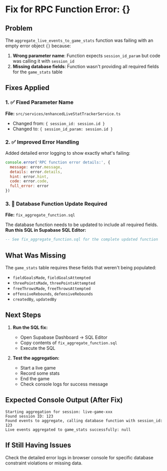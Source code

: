 # Fix for RPC Function Error: {}

## Problem
The `aggregate_live_events_to_game_stats` function was failing with an empty error object `{}` because:

1. **Wrong parameter name**: Function expects `session_id_param` but code was calling it with `session_id`
2. **Missing database fields**: Function wasn't providing all required fields for the `game_stats` table

## Fixes Applied

### 1. ✅ Fixed Parameter Name
**File:** `src/services/enhancedLiveStatTrackerService.ts`
- Changed from: `{ session_id: session.id }`  
- Changed to: `{ session_id_param: session.id }`

### 2. ✅ Improved Error Handling
Added detailed error logging to show exactly what's failing:
```javascript
console.error('RPC function error details:', {
  message: error.message,
  details: error.details,
  hint: error.hint,
  code: error.code,
  full_error: error
})
```

### 3. 🔧 Database Function Update Required
**File:** `fix_aggregate_function.sql`

The database function needs to be updated to include all required fields. **Run this SQL in Supabase SQL Editor:**

```sql
-- See fix_aggregate_function.sql for the complete updated function
```

## What Was Missing
The `game_stats` table requires these fields that weren't being populated:
- `fieldGoalsMade`, `fieldGoalsAttempted`
- `threePointsMade`, `threePointsAttempted` 
- `freeThrowsMade`, `freeThrowsAttempted`
- `offensiveRebounds`, `defensiveRebounds`
- `createdBy`, `updatedBy`

## Next Steps

1. **Run the SQL fix:**
   - Open Supabase Dashboard → SQL Editor
   - Copy contents of `fix_aggregate_function.sql`
   - Execute the SQL

2. **Test the aggregation:**
   - Start a live game
   - Record some stats
   - End the game
   - Check console logs for success message

## Expected Console Output (After Fix)
```
Starting aggregation for session: live-game-xxx
Found session ID: 123
Found events to aggregate, calling database function with session_id: 123
Live events aggregated to game_stats successfully: null
```

## If Still Having Issues
Check the detailed error logs in browser console for specific database constraint violations or missing data.

